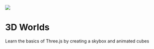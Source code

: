 ![](https://project-banner.phamn23.repl.co/?title=3D%20Worlds&description=Learn%20the%20basics%20of%20Three.js&stack=html,css,js)

# 3D Worlds
Learn the basics of Three.js by creating a skybox and animated cubes  